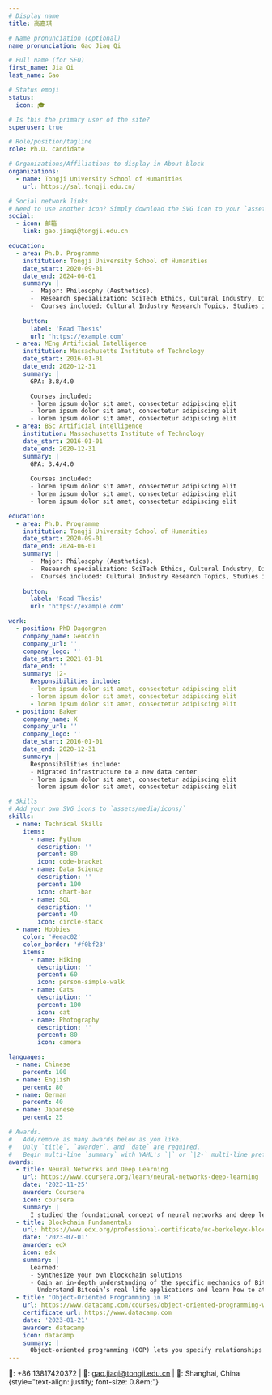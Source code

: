 ```yaml
---
# Display name
title: 高嘉琪

# Name pronunciation (optional)
name_pronunciation: Gao Jiaq Qi

# Full name (for SEO)
first_name: Jia Qi
last_name: Gao

# Status emoji
status:
  icon: 🎓

# Is this the primary user of the site?
superuser: true

# Role/position/tagline
role: Ph.D. candidate

# Organizations/Affiliations to display in About block
organizations:
  - name: Tongji University School of Humanities
    url: https://sal.tongji.edu.cn/

# Social network links
# Need to use another icon? Simply download the SVG icon to your `assets/media/icons/` folder.
social:
  - icon: 邮箱
    link: gao.jiaqi@tongji.edu.cn

education:
  - area: Ph.D. Programme
    institution: Tongji University School of Humanities
    date_start: 2020-09-01
    date_end: 2024-06-01
    summary: |
      -  Major: Philosophy (Aesthetics).
      -  Research specialization: SciTech Ethics, Cultural Industry, Digital Culture, Cultural innovation.
      -  Courses included: Cultural Industry Research Topics, Studies in Philosophy of Science, Frontier Issues of in Philosophy.
      
    button:
      label: 'Read Thesis'
      url: 'https://example.com'
  - area: MEng Artificial Intelligence
    institution: Massachusetts Institute of Technology
    date_start: 2016-01-01
    date_end: 2020-12-31
    summary: |
      GPA: 3.8/4.0

      Courses included:
      - lorem ipsum dolor sit amet, consectetur adipiscing elit
      - lorem ipsum dolor sit amet, consectetur adipiscing elit
      - lorem ipsum dolor sit amet, consectetur adipiscing elit
  - area: BSc Artificial Intelligence
    institution: Massachusetts Institute of Technology
    date_start: 2016-01-01
    date_end: 2020-12-31
    summary: |
      GPA: 3.4/4.0
      
      Courses included:
      - lorem ipsum dolor sit amet, consectetur adipiscing elit
      - lorem ipsum dolor sit amet, consectetur adipiscing elit
      - lorem ipsum dolor sit amet, consectetur adipiscing elit

education:
  - area: Ph.D. Programme
    institution: Tongji University School of Humanities
    date_start: 2020-09-01
    date_end: 2024-06-01
    summary: |
      -  Major: Philosophy (Aesthetics).
      -  Research specialization: SciTech Ethics, Cultural Industry, Digital Culture, Cultural innovation.
      -  Courses included: Cultural Industry Research Topics, Studies in Philosophy of Science, Frontier Issues of in Philosophy.
      
    button:
      label: 'Read Thesis'
      url: 'https://example.com'

work:
  - position: PhD Dagongren
    company_name: GenCoin
    company_url: ''
    company_logo: ''
    date_start: 2021-01-01
    date_end: ''
    summary: |2-
      Responsibilities include:
      - lorem ipsum dolor sit amet, consectetur adipiscing elit
      - lorem ipsum dolor sit amet, consectetur adipiscing elit
      - lorem ipsum dolor sit amet, consectetur adipiscing elit
  - position: Baker 
    company_name: X
    company_url: ''
    company_logo: ''
    date_start: 2016-01-01
    date_end: 2020-12-31
    summary: |
      Responsibilities include:
      - Migrated infrastructure to a new data center
      - lorem ipsum dolor sit amet, consectetur adipiscing elit
      - lorem ipsum dolor sit amet, consectetur adipiscing elit

# Skills
# Add your own SVG icons to `assets/media/icons/`
skills:
  - name: Technical Skills
    items:
      - name: Python
        description: ''
        percent: 80
        icon: code-bracket
      - name: Data Science
        description: ''
        percent: 100
        icon: chart-bar
      - name: SQL
        description: ''
        percent: 40
        icon: circle-stack
  - name: Hobbies
    color: '#eeac02'
    color_border: '#f0bf23'
    items:
      - name: Hiking
        description: ''
        percent: 60
        icon: person-simple-walk
      - name: Cats
        description: ''
        percent: 100
        icon: cat
      - name: Photography
        description: ''
        percent: 80
        icon: camera

languages:
  - name: Chinese
    percent: 100
  - name: English
    percent: 80
  - name: German
    percent: 40
  - name: Japanese
    percent: 25

# Awards.
#   Add/remove as many awards below as you like.
#   Only `title`, `awarder`, and `date` are required.
#   Begin multi-line `summary` with YAML's `|` or `|2-` multi-line prefix and indent 2 spaces below.
awards:
  - title: Neural Networks and Deep Learning
    url: https://www.coursera.org/learn/neural-networks-deep-learning
    date: '2023-11-25'
    awarder: Coursera
    icon: coursera
    summary: |
      I studied the foundational concept of neural networks and deep learning. By the end, I was familiar with the significant technological trends driving the rise of deep learning; build, train, and apply fully connected deep neural networks; implement efficient (vectorized) neural networks; identify key parameters in a neural network’s architecture; and apply deep learning to your own applications.
  - title: Blockchain Fundamentals
    url: https://www.edx.org/professional-certificate/uc-berkeleyx-blockchain-fundamentals
    date: '2023-07-01'
    awarder: edX
    icon: edx
    summary: |
      Learned:
      - Synthesize your own blockchain solutions
      - Gain an in-depth understanding of the specific mechanics of Bitcoin
      - Understand Bitcoin’s real-life applications and learn how to attack and destroy Bitcoin, Ethereum, smart contracts and Dapps, and alternatives to Bitcoin’s Proof-of-Work consensus algorithm
  - title: 'Object-Oriented Programming in R'
    url: https://www.datacamp.com/courses/object-oriented-programming-with-s3-and-r6-in-r
    certificate_url: https://www.datacamp.com
    date: '2023-01-21'
    awarder: datacamp
    icon: datacamp
    summary: |
      Object-oriented programming (OOP) lets you specify relationships between functions and the objects that they can act on, helping you manage complexity in your code. This is an intermediate level course, providing an introduction to OOP, using the S3 and R6 systems. S3 is a great day-to-day R programming tool that simplifies some of the functions that you write. R6 is especially useful for industry-specific analyses, working with web APIs, and building GUIs.
---
```


📱: +86 13817420372  |  📩: gao.jiaqi@tongji.edu.cn  |  📍: Shanghai, China
{style="text-align: justify; font-size: 0.8em;"}
